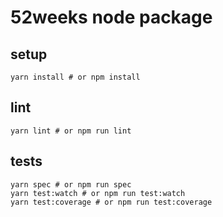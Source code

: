 # 52weeks node package

## setup

```
yarn install # or npm install
```

## lint

```
yarn lint # or npm run lint
```

## tests

```
yarn spec # or npm run spec
yarn test:watch # or npm run test:watch
yarn test:coverage # or npm run test:coverage
```
